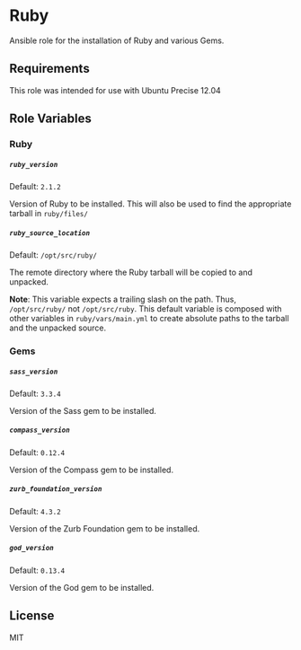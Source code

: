 Ruby
=========

Ansible role for the installation of Ruby and various Gems.

Requirements
------------

This role was intended for use with Ubuntu Precise 12.04

Role Variables
--------------

### Ruby

##### `ruby_version`

Default: `2.1.2`

Version of Ruby to be installed. This will also be used to find the appropriate tarball in `ruby/files/`

##### `ruby_source_location`

Default: `/opt/src/ruby/`

The remote directory where the Ruby tarball will be copied to and unpacked.

**Note**: This variable expects a trailing slash on the path. Thus, `/opt/src/ruby/` not `/opt/src/ruby`. This default variable is composed with other variables in `ruby/vars/main.yml` to create absolute paths to the tarball and the unpacked source. 

### Gems

##### `sass_version`

Default: `3.3.4`

Version of the Sass gem to be installed.

##### `compass_version`

Default: `0.12.4`

Version of the Compass gem to be installed.

##### `zurb_foundation_version`

Default: `4.3.2`

Version of the Zurb Foundation gem to be installed.

##### `god_version`

Default: `0.13.4`

Version of the God gem to be installed.

License
-------

MIT

